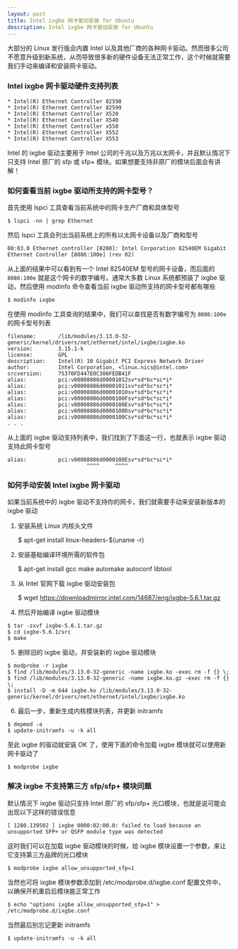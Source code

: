 ```yaml
---
layout: post
title: Intel ixgbe 网卡驱动安装 for Ubuntu
description: Intel ixgbe 网卡驱动安装 for Ubuntu
---
```


大部分的 Linux 发行版会内置 Intel 以及其他厂商的各种网卡驱动。然而很多公司不愿意升级到新系统，从而导致很多新的硬件设备无法正常工作，这个时候就需要我们手动来编译和安装网卡驱动。

### Intel ixgbe 网卡驱动硬件支持列表

    * Intel(R) Ethernet Controller 82598
    * Intel(R) Ethernet Controller 82599
    * Intel(R) Ethernet Controller X520
    * Intel(R) Ethernet Controller X540
    * Intel(R) Ethernet Controller x550
    * Intel(R) Ethernet Controller X552
    * Intel(R) Ethernet Controller X553

Intel 的 ixgbe 驱动主要用于 Intel 公司的千兆以及万兆以太网卡，并且默认情况下只支持 Intel 原厂的 sfp 或 sfp+ 模块。如果想要支持非原厂的模块后面会有讲解！

### 如何查看当前 ixgbe 驱动所支持的网卡型号？

首先使用 lspci 工具查看当前系统中的网卡生产厂商和具体型号

    $ lspci -nn | grep Ethernet

然后 lspci 工具会列出当前系统上的所有以太网卡设备以及厂商和型号

    00:03.0 Ethernet controller [0200]: Intel Corporation 82540EM Gigabit Ethernet Controller [8086:100e] (rev 02)

从上面的结果中可以看到有一个 Intel 82540EM 型号的网卡设备，而后面的 `8086:100e` 就是这个网卡的数字编号。通常大多数 Linux 系统都预装了 ixgbe 驱动，然后使用 modinfo 命令查看当前 ixgbe 驱动所支持的网卡型号都有哪些

    $ modinfo ixgbe

在使用 modinfo 工具查询的结果中，我们可以查找是否有数字编号为 `8086:100e` 的网卡型号列表

    filename:       /lib/modules/3.13.0-32-generic/kernel/drivers/net/ethernet/intel/ixgbe/ixgbe.ko
    version:        3.15.1-k
    license:        GPL
    description:    Intel(R) 10 Gigabit PCI Express Network Driver
    author:         Intel Corporation, <linux.nics@intel.com>
    srcversion:     75370FD447E0C306FEDB41F
    alias:          pci:v00008086d00001012sv*sd*bc*sc*i*
    alias:          pci:v00008086d00001011sv*sd*bc*sc*i*
    alias:          pci:v00008086d00001010sv*sd*bc*sc*i*
    alias:          pci:v00008086d0000100Fsv*sd*bc*sc*i*
    alias:          pci:v00008086d0000100Esv*sd*bc*sc*i*
    alias:          pci:v00008086d0000100Dsv*sd*bc*sc*i*
    alias:          pci:v00008086d0000100Csv*sd*bc*sc*i*
    . . .

从上面的 ixgbe 驱动支持列表中，我们找到了下面这一行，也就表示 ixgbe 驱动支持此网卡型号

    alias:          pci:v00008086d0000100Esv*sd*bc*sc*i*
                             ^^^^     ^^^^

### 如何手动安装 Intel ixgbe 网卡驱动

如果当前系统中的 ixgbe 驱动不支持你的网卡，我们就需要手动来安装新版本的 ixgbe 驱动
​

1) 安装系统 Linux 内核头文件

    $ apt-get install linux-headers-$(uname -r)

2) 安装基础编译环境所需的软件包

    $ apt-get install gcc make automake autoconf libtool

3) 从 Intel 官网下载 ixgbe 驱动安装包

    $ wget https://downloadmirror.intel.com/14687/eng/ixgbe-5.6.1.tar.gz

4) 然后开始编译 ixgbe 驱动模块
```
$ tar -zxvf ixgbe-5.6.1.tar.gz
$ cd ixgbe-5.6.1/src
$ make
```

5) 删除旧的 ixgbe 驱动，并安装新的 ixgbe 驱动模块
```
$ modprobe -r ixgbe
$ find /lib/modules/3.13.0-32-generic -name ixgbe.ko -exec rm -f {} \;
$ find /lib/modules/3.13.0-32-generic -name ixgbe.ko.gz -exec rm -f {} \;
$ install -D -m 644 ixgbe.ko /lib/modules/3.13.0-32-generic/kernel/drivers/net/ethernet/intel/ixgbe/ixgbe.ko
```

6) 最后一步，重新生成内核模块列表，并更新 initramfs
```
$ depmod -a
$ update-initramfs -u -k all
```

至此 ixgbe 的驱动就安装 OK 了，使用下面的命令加载 ixgbe 模块就可以使用新网卡驱动了

    $ modprobe ixgbe

### 解决 ixgbe 不支持第三方  sfp/sfp+ 模块问题

默认情况下 ixgbe 驱动只支持 Intel 原厂的 sfp/sfp+ 光口模块，也就是说可能会出现以下这样的错误信息

    [ 1280.139502 ] ixgbe 0000:02:00.0: failed to load because an unsupported SFP+ or QSFP module type was detected

这时我们可以在加载 ixgbe 驱动模块的时候，给 ixgbe 模块设置一个参数，来让它支持第三方品牌的光口模块

    $ modprobe ixgbe allow_unsupported_sfp=1

当然也可将 ixgbe 模块参数添加到 /etc/modprobe.d/ixgbe.conf 配置文件中，以确保开机重启后模块能正常工作

    $ echo "options ixgbe allow_unsupported_sfp=1" > /etc/modprobe.d/ixgbe.conf

当然最后别忘记更新 initramfs

    $ update-initramfs -u -k all
